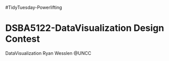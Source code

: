 #TidyTuesday-Powerlifting
# DSBA5122-DataVisualization Design Contest
DataVisualization
Ryan Wesslen @UNCC
